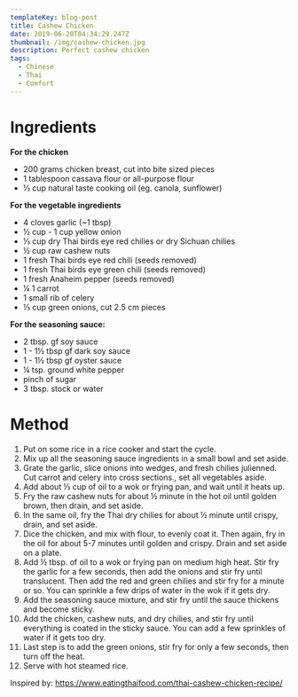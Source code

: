 ```yaml
---
templateKey: blog-post
title: Cashew Chicken
date: 2019-06-20T04:34:29.247Z
thumbnail: /img/cashew-chicken.jpg
description: Perfect cashew chicken
tags:
  - Chinese
  - Thai
  - Comfort
---
```

# Ingredients

**For the chicken**

* 200 grams chicken breast, cut into bite sized pieces
* 1 tablespoon cassava flour or all-purpose flour
* ⅓ cup natural taste cooking oil (eg. canola, sunflower)

**For the vegetable ingredients**

* 4 cloves garlic (~1 tbsp)
* ½ cup - 1 cup yellow onion
* ⅓ cup dry Thai birds eye red chilies or dry Sichuan chilies
* ½ cup raw cashew nuts
* 1 fresh Thai birds eye red chili (seeds removed)
* 1 fresh Thai birds eye green chili (seeds removed)
* 1 fresh Anaheim pepper (seeds removed)
* ¼ 1 carrot
* 1 small rib of celery
* ⅓ cup green onions, cut 2.5 cm pieces

**For the seasoning sauce:**

* 2 tbsp. gf soy sauce
* 1 - 1½ tbsp gf dark soy sauce
* 1 - 1½ tbsp gf oyster sauce
* ¼ tsp. ground white pepper
* pinch of sugar
* 3 tbsp. stock or water



# Method

1. Put on some rice in a rice cooker and start the cycle.
2. Mix up all the seasoning sauce ingredients in a small bowl and set aside.
3. Grate the garlic, slice onions into wedges, and fresh chilies julienned. Cut carrot and celery into cross sections., set all vegetables aside.
4. Add about ⅓ cup of oil to a wok or frying pan, and wait until it heats up.
5. Fry the raw cashew nuts for about ½ minute in the hot oil until golden brown, then drain, and set aside.
6. In the same oil, fry the Thai dry chilies for about ½ minute until crispy, drain, and set aside.
7. Dice the chicken, and mix with flour, to evenly coat it. Then again, fry in the oil for about 5-7 minutes until golden and crispy. Drain and set aside on a plate.
8. Add ½ tbsp. of oil to a wok or frying pan on medium high heat. Stir fry the garlic for a few seconds, then add the onions and stir fry until translucent. Then add the red and green chilies and stir fry for a minute or so. You can sprinkle a few drips of water in the wok if it gets dry.
9. Add the seasoning sauce mixture, and stir fry until the sauce thickens and become sticky.
10. Add the chicken, cashew nuts, and dry chilies, and stir fry until everything is coated in the sticky sauce. You can add a few sprinkles of water if it gets too dry.
11. Last step is to add the green onions, stir fry for only a few seconds, then turn off the heat.
12. Serve with hot steamed rice.

Inspired by: <https://www.eatingthaifood.com/thai-cashew-chicken-recipe/>
